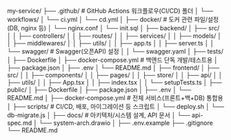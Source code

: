 my-service/
├── .github/                # GitHub Actions 워크플로우(CI/CD) 폴더
│   └── workflows/
│       └── ci.yml
│       └── cd.yml
│
├── docker/                 # 도커 관련 파일/설정 (DB, nginx 등)
│   └── nginx.conf
│   └── init.sql
│
├── backend/
│   ├── src/
│   │   ├── controllers/
│   │   ├── routes/
│   │   ├── services/
│   │   ├── models/
│   │   ├── middlewares/
│   │   ├── utils/
│   │   ├── app.ts
│   │   ├── server.ts
│   │   └── swagger/         # Swagger(오픈API) 설정
│   │        └── swagger.yaml
│   ├── tests/
│   ├── Dockerfile
│   ├── docker-compose.yml   # 백엔드 단독 개발/테스트용
│   ├── package.json
│   ├── .env
│   └── README.md
│
├── frontend/
│   ├── src/
│   │   ├── components/
│   │   ├── pages/
│   │   ├── store/
│   │   ├── api/
│   │   ├── utils/
│   │   ├── App.tsx
│   │   ├── index.tsx
│   │   └── setupTests.ts
│   ├── public/
│   ├── Dockerfile
│   ├── package.json
│   ├── .env
│   └── README.md
│
├── docker-compose.yml       # 전체 서비스(프론트+백+DB) 통합용
│
├── scripts/                 # CI/CD, 배포, 마이그레이션 등 스크립트
│   └── deploy.sh
│   └── db-migrate.js
│
├── docs/                    # 아키텍처/시스템 설계, API 문서
│   └── api-spec.md
│   └── system-arch.drawio
│
├── .env.example
├── .gitignore
└── README.md